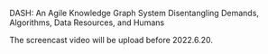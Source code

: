 DASH: An Agile Knowledge Graph System Disentangling Demands, Algorithms, Data Resources, and Humans

The screencast video will be upload before 2022.6.20.
